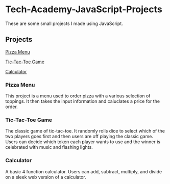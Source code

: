 # Tech-Academy-JavaScript-Projects

These are some small projects I made using JavaScript.

## Projects
[Pizza Menu](https://github.com/Evgeni-Ivanov/Tech-Academy-JavaScript-Projects/tree/main/Pizza_Project)

[Tic-Tac-Toe Game](https://github.com/Evgeni-Ivanov/Tech-Academy-JavaScript-Projects/tree/main/TicTacToe)

[Calculator](https://github.com/Evgeni-Ivanov/Tech-Academy-JavaScript-Projects/tree/main/Calculator)

### Pizza Menu
This project is a menu used to order pizza with a various selection of toppings. It then takes the input information and caluclates a price for the order.

### Tic-Tac-Toe Game
The classic game of tic-tac-toe. It randomly rolls dice to select which of the two players goes first and then users are off playing the classic game. Users can decide which token each player wants to use and the winner is celebrated with music and flashing lights.

### Calculator
A basic 4 function calculator. Users can add, subtract, multiply, and divide on a sleek web version of a calculator.
